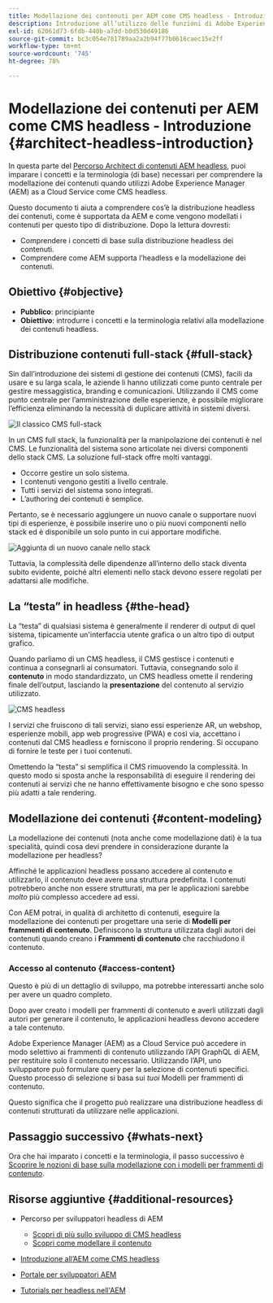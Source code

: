 ```yaml
---
title: Modellazione dei contenuti per AEM come CMS headless - Introduzione
description: Introduzione all’utilizzo delle funzioni di Adobe Experience Manager as a Cloud Service come CMS headless per la modellazione dei contenuti del tuo progetto.
exl-id: 62061d73-6fdb-440b-a7dd-b0d530d49186
source-git-commit: bc3c054e781789aa2a2b94f77b0616caec15e2ff
workflow-type: tm+mt
source-wordcount: '745'
ht-degree: 78%

---
```


# Modellazione dei contenuti per AEM come CMS headless - Introduzione {#architect-headless-introduction}

In questa parte del [Percorso Architect di contenuti AEM headless](overview.md), puoi imparare i concetti e la terminologia (di base) necessari per comprendere la modellazione dei contenuti quando utilizzi Adobe Experience Manager (AEM) as a Cloud Service come CMS headless.

Questo documento ti aiuta a comprendere cos’è la distribuzione headless dei contenuti, come è supportata da AEM e come vengono modellati i contenuti per questo tipo di distribuzione. Dopo la lettura dovresti:

* Comprendere i concetti di base sulla distribuzione headless dei contenuti.
* Comprendere come AEM supporta l’headless e la modellazione dei contenuti.

## Obiettivo {#objective}

* **Pubblico**: principiante
* **Obiettivo**: introdurre i concetti e la terminologia relativi alla modellazione dei contenuti headless.

## Distribuzione contenuti full-stack {#full-stack}

Sin dall’introduzione dei sistemi di gestione dei contenuti (CMS), facili da usare e su larga scala, le aziende li hanno utilizzati come punto centrale per gestire messaggistica, branding e comunicazioni. Utilizzando il CMS come punto centrale per l’amministrazione delle esperienze, è possibile migliorare l’efficienza eliminando la necessità di duplicare attività in sistemi diversi.

![Il classico CMS full-stack](/help/journey-headless/developer/assets/full-stack.png)

In un CMS full stack, la funzionalità per la manipolazione dei contenuti è nel CMS. Le funzionalità del sistema sono articolate nei diversi componenti dello stack CMS. La soluzione full-stack offre molti vantaggi.

* Occorre gestire un solo sistema.
* I contenuti vengono gestiti a livello centrale.
* Tutti i servizi del sistema sono integrati.
* L’authoring dei contenuti è semplice.

Pertanto, se è necessario aggiungere un nuovo canale o supportare nuovi tipi di esperienze, è possibile inserire uno o più nuovi componenti nello stack ed è disponibile un solo punto in cui apportare modifiche.

![Aggiunta di un nuovo canale nello stack](/help/journey-headless/developer/assets/adding-channel.png)

Tuttavia, la complessità delle dipendenze all’interno dello stack diventa subito evidente, poiché altri elementi nello stack devono essere regolati per adattarsi alle modifiche.

## La “testa” in headless {#the-head}

La “testa” di qualsiasi sistema è generalmente il renderer di output di quel sistema, tipicamente un&#39;interfaccia utente grafica o un altro tipo di output grafico.

Quando parliamo di un CMS headless, il CMS gestisce i contenuti e continua a consegnarli ai consumatori. Tuttavia, consegnando solo il **contenuto** in modo standardizzato, un CMS headless omette il rendering finale dell’output, lasciando la **presentazione** del contenuto al servizio utilizzato.

![CMS headless](/help/journey-headless/developer/assets/headless-cms.png)

I servizi che fruiscono di tali servizi, siano essi esperienze AR, un webshop, esperienze mobili, app web progressive (PWA) e così via, accettano i contenuti dal CMS headless e forniscono il proprio rendering. Si occupano di fornire le teste per i tuoi contenuti.

Omettendo la “testa” si semplifica il CMS rimuovendo la complessità. In questo modo si sposta anche la responsabilità di eseguire il rendering dei contenuti ai servizi che ne hanno effettivamente bisogno e che sono spesso più adatti a tale rendering.

## Modellazione dei contenuti {#content-modeling}

La modellazione dei contenuti (nota anche come modellazione dati) è la tua specialità, quindi cosa devi prendere in considerazione durante la modellazione per headless?

Affinché le applicazioni headless possano accedere al contenuto e utilizzarlo, il contenuto deve avere una struttura predefinita. I contenuti potrebbero anche non essere strutturati, ma per le applicazioni sarebbe *molto* più complesso accedere ad essi.

Con AEM potrai, in qualità di architetto di contenuti, eseguire la modellazione dei contenuti per progettare una serie di **Modelli per frammenti di contenuto**. Definiscono la struttura utilizzata dagli autori dei contenuti quando creano i **Frammenti di contenuto** che racchiudono il contenuto.

### Accesso al contenuto {#access-content}

Questo è più di un dettaglio di sviluppo, ma potrebbe interessarti anche solo per avere un quadro completo.

Dopo aver creato i modelli per frammenti di contenuto e averli utilizzati dagli autori per generare il contenuto, le applicazioni headless devono accedere a tale contenuto.

Adobe Experience Manager (AEM) as a Cloud Service può accedere in modo selettivo ai frammenti di contenuto utilizzando l’API GraphQL di AEM, per restituire solo il contenuto necessario. Utilizzando l’API, uno sviluppatore può formulare query per la selezione di contenuti specifici. Questo processo di selezione si basa sui *tuoi* Modelli per frammenti di contenuto.

Questo significa che il progetto può realizzare una distribuzione headless di contenuti strutturati da utilizzare nelle applicazioni.

## Passaggio successivo {#whats-next}

Ora che hai imparato i concetti e la terminologia, il passo successivo è [Scoprire le nozioni di base sulla modellazione con i modelli per frammenti di contenuto](basics.md).

## Risorse aggiuntive {#additional-resources}

* Percorso per sviluppatori headless di AEM
   * [Scopri di più sullo sviluppo di CMS headless](/help/journey-headless/developer/learn-about.md)
   * [Scopri come modellare il contenuto](/help/journey-headless/developer/model-your-content.md)

* [Introduzione all’AEM come CMS headless](/help/headless/introduction.md)

* [Portale per sviluppatori AEM](https://experienceleague.adobe.com/landing/experience-manager/headless/developer.html?lang=it)

* [Tutorials per headless nell&#39;AEM](https://experienceleague.adobe.com/docs/experience-manager-learn/getting-started-with-aem-headless/overview.html?lang=it)

